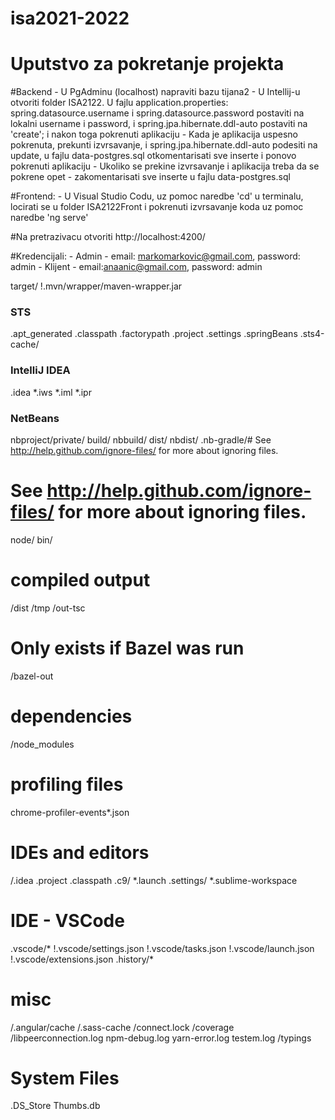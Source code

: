 # isa2021-2022

# Uputstvo za pokretanje projekta

  #Backend
    - U PgAdminu (localhost) napraviti bazu tijana2
    - U Intellij-u otvoriti folder ISA2122. U fajlu application.properties: spring.datasource.username i spring.datasource.password postaviti na lokalni username i password, i spring.jpa.hibernate.ddl-auto postaviti na 'create'; i nakon toga pokrenuti aplikaciju
    - Kada je aplikacija uspesno pokrenuta, prekunti izvrsavanje, i spring.jpa.hibernate.ddl-auto podesiti na update, u fajlu data-postgres.sql otkomentarisati sve inserte i ponovo pokrenuti aplikaciju
    - Ukoliko se prekine izvrsavanje i aplikacija treba da se pokrene opet - zakomentarisati sve inserte u fajlu data-postgres.sql
  
  #Frontend:
    - U Visual Studio Codu, uz pomoc naredbe 'cd' u terminalu, locirati se u folder ISA2122Front i pokrenuti izvrsavanje koda uz pomoc naredbe 'ng serve'
  
  #Na pretrazivacu otvoriti http://localhost:4200/
    
  #Kredencijali:
    - Admin - email: markomarkovic@gmail.com, password: admin
    - Klijent - email:anaanic@gmail.com, password: admin


target/
!.mvn/wrapper/maven-wrapper.jar

### STS ###
.apt_generated
.classpath
.factorypath
.project
.settings
.springBeans
.sts4-cache/

### IntelliJ IDEA ###
.idea
*.iws
*.iml
*.ipr

### NetBeans ###
nbproject/private/
build/
nbbuild/
dist/
nbdist/
.nb-gradle/# See http://help.github.com/ignore-files/ for more about ignoring files.

# See http://help.github.com/ignore-files/ for more about ignoring files.

node/
bin/

# compiled output
/dist
/tmp
/out-tsc
# Only exists if Bazel was run
/bazel-out

# dependencies
/node_modules

# profiling files
chrome-profiler-events*.json

# IDEs and editors
/.idea
.project
.classpath
.c9/
*.launch
.settings/
*.sublime-workspace

# IDE - VSCode
.vscode/*
!.vscode/settings.json
!.vscode/tasks.json
!.vscode/launch.json
!.vscode/extensions.json
.history/*

# misc
/.angular/cache
/.sass-cache
/connect.lock
/coverage
/libpeerconnection.log
npm-debug.log
yarn-error.log
testem.log
/typings

# System Files
.DS_Store
Thumbs.db
